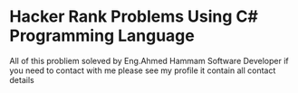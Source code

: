# Hacker Rank Problems Using C# Programming Language
All of this probliem soleved by Eng.Ahmed Hammam
Software Developer 
if you need to contact with me please see my profile it contain all contact details 
